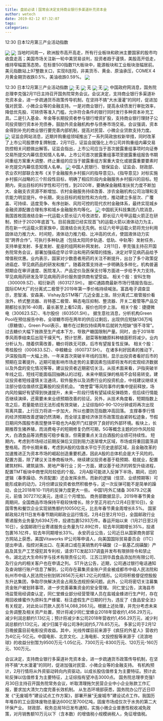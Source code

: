 ```yaml
---
title: 盘前必读丨国常会决定支持商业银行多渠道补充资本金
author: wetech
date: 2019-02-12 07:32:07
tags: 
categories: 
---
```

12:30 日本12月第三产业活动指数
<!-- more -->
<img align="center" border="0" src="https://imgcdn.yicai.com/uppics/images/2018/11/5795dce2c13c12cd19ef68151420a6d2.jpg" />
<img align="center" border="0" src="https://imgcdn.yicai.com/uppics/images/2019/02/95cd557d217729e13b74a8fd0c352b0b.jpg" />
当地时间周一，欧洲股市高开高走，所有行业板块和欧洲主要国家的股市均收盘走高；美国市场关注新一轮中美贸易谈判，投资者趋于谨慎，美股高开低走，维持窄幅震荡态势。在标普500指数11大板块中，能源板块和工业板块涨幅居前。美元指数站上97整数关口，实现8连阳，非美货币、黄金、原油承压，COMEX 4月黄金期货收跌0.5%，美油收跌0.59%。
<img align="center" border="0" src="https://imgcdn.yicai.com/uppics/images/2018/11/1115fd943822077aad8679290e0a4854.jpg" />
12:30 日本12月第三产业活动指数
<img align="center" border="0" src="https://imgcdn.yicai.com/uppics/images/2019/02/7c11a23b0d6961013efacbaaeb37bb8b.jpg" />
无
<img align="center" border="0" src="https://imgcdn.yicai.com/uppics/images/2019/02/c7d3897a410826dac7ad6c17618707b4.jpg" />
无
<img align="center" border="0" src="https://imgcdn.yicai.com/uppics/images/2018/11/9d8e2d90a2b37391ca779f15a10018b0.jpg" />
无
<img align="center" border="0" src="https://imgcdn.yicai.com/uppics/images/2018/11/3fe87f78bb215979ccf7a8b1a382813c.jpg" />
中国政府网消息，国务院总理李克强2月11日主持召开国务院常务会议。会议决定，支持商业银行多渠道补充资本金，进一步疏通货币政策传导机制，在坚持不搞“大水漫灌”的同时，促进加强对民营、小微企业等的金融支持。一是对商业银行，提高永续债发行审批效率，降低优先股、可转债等准入门槛，允许符合条件的银行同时发行多种资本补充工具。二是引入基金、年金等长期投资者参与银行增资扩股，支持商业银行理财子公司投资银行资本补充债券，鼓励外资金融机构参与债券市场交易。会议强调，资本金得到补充的商业银行要完善内部机制，提高对民营、小微企业贷款支持力度。
<img align="center" border="0" src="https://imgcdn.yicai.com/uppics/images/2018/11/10271f820278a7057d79730f65d39711.jpg" />
证监会网站消息，近期并购重组领域推出了一系列简政放权新举措，同时改革了上市公司股票停复牌制度，2月11日，证监会就强化上市公司并购重组内幕交易防控相关问题做出解答。证监会指出，上市公司应当于首次披露重组事项时向证券交易所提交内幕信息知情人名单。上市公司首次披露重组事项至披露重组报告书期间重组方案重大调整、终止重组的应当于披露重组方案重大变化或披露重要要素时补充提交内幕信息知情人名单。
<img align="center" border="0" src="https://imgcdn.yicai.com/uppics/images/2019/02/e689a642d60c448ebd6432e4b944dfb9.jpg" />
中国人民银行、银保监会、证监会、财政部、农业农村部联合发布《关于金融服务乡村振兴的指导意见》。《指导意见》对标实施乡村振兴战略的三个阶段性目标，明确了相应阶段内金融服务乡村振兴的目标。短期内，突出目标的科学性和可行性，到2020年，要确保金融精准扶贫力度不断加大、金融支农资源不断增加、农村金融服务持续改善、涉农金融机构公司治理和支农能力明显提升。中长期，突出目标的规划性和方向性，推动建立多层次、广覆盖、可持续、适度竞争、有序创新、风险可控的现代农村金融体系，最终实现城乡金融资源配置合理有序和城乡金融服务均等化。
<img align="center" border="0" src="https://imgcdn.yicai.com/uppics/images/2018/11/781b132626e7c57022d1491e8f3a175c.jpg" />
中国航天科技集团八院消息，我国首枚固液结合新一代运载火箭长征六号改进型，即长征六号甲运载火箭正在研制，预计于2020年底首飞。目前我国已经实现首飞的运载火箭以液体动力为主，而在新一代运载火箭家族中，固液结合尚无先例。长征六号甲运载火箭将充分利用固体动力推力大、时间短，液体动力推力稳、比冲高的优点，使固液体动力实现“跨界合作”。可执行多种轨道（包括太阳同步轨道、低轨、中轨等）发射任务，支持单星发射、多星发射、星座的组网和补网发射。
2月11日，李克强主持召开国务院常务会议，部署加强癌症早诊早治和用药保障的措施，决定对罕见病药品给予增值税优惠。业内表示，国家对少数患者用药的关注不断提升，出台了多个政策促进癌症、罕见病药品的研发和推广。随着政策支持进一步明确及多样化，机构普遍预期会在审评速度、医院准入、产品定价及医保支付等方面进一步给予大力支持。罕见病用药研发及罕见病用药评价服务提供商有望受益。
相关个股：安科生物（300009.SZ）、昭衍新药（603127.SH）。
据IC通路商最新市场行情报告指出，国际IDM大厂的分离式二极管于2019年第一季价格持续喊涨。富昌电子调查显示，恩智浦、安森美、Vishay及STM等厂几近全面上涨。除分离式二极管报价看涨外，桥式整流器、肖特基二极管、瞬态电压抑制、整流器、开关二极管等产品交期都拉长到16-40周，最长甚至上看52周，报价也同步上涨。
相关个股：捷捷微电（300623.SZ）、韦尔股份（603501.SH）。
据生意社消息，分析机构Green Pool在预估报告中称，全球糖市将在两年的供应过剩后，出现供应短缺136万吨（原糖值）。Green Pool表示，糖市在过剩仅持续两年后就转为短缺“很不寻常”。过去糖价大幅下挫跌至生产成本下方，导致产糖国限制产量。同时，由于2018年季风雨季结束后出现干燥天气，预计甘蔗、甜菜等制糖原料种植面积将减少。业内分析认为，随着供需改善，糖价将跌无可跌，后市有望报复性反弹。
相关个股：粤桂股份（000833.SZ）、中粮糖业（600737.SH）。
在诸多利好因素的推动下，沪深股指周一大幅上扬，一年来首次突破半年线的压制，显示出投资者看好后市的预期在显著提升。近期可能影响市场走势的主要因素包括即将发布的宏观经济数据以及外盘的变化情况等等，建议投资者近期密切关注。从技术面来看，沪指突破半年线之后，短线可能面临回抽确认的过程，未来中期反弹的格局不会轻易转变。建议投资者短线谨慎关注通讯，软件服务以及消费行业的投资机会，中线建议继续关注部分低估值绩优蓝筹股的投资机会。
“商誉雷”等风险事件的集中提前释放，场内风险偏好有望得到快速提升，未来一阶段行情有望延续反弹趋势，但后续行情能否继续演绎，还需要未来业绩预期改善的验证。另外，从技术角度看，短期指数上攻之后，若量能依旧无法形成有效突破，上证综指60-90-120分钟或将再次出现背离共震，上行压力将进一步加大，所以也要防范指数冲高回落。
支撑春季行情的经济预期改善逻辑仍然清晰，而全球主要经济体货币政策现由紧转松迹象，节假日期间外围股市表现整体平稳也为A股开门红提供了良好的外部环境。板块上，长期推荐生猪养殖，而消费电子的短期修复仍然可期，5G等概念主题的炒作风险较大，白酒食品等消费股可稳步看涨，但需要重点关注白酒股的业绩可持续性。
短期内，考虑到市场经过前期反弹后又回到阻力逐渐增大区域，市场或将重回震荡调整格局。而中长期来看，考虑到A股的估值水平位于历史底部区域，且金融改革的加速推进正为资本市场的崛起创造重要机遇，因此A股的总体机会是大于风险的。配置方面，除了建议关注券商板块外，继续建议投资者基于稳预期、稳就业，配置建筑材料、建筑装饰、房地产等行业；另一方面，建议基于经济的转型升级进程，配置TMT板块中商誉风险较低的个股。
2月A股可能进入反弹下半场，期间，旧的逻辑（春季躁动、外资配置）还会发挥余热，而新的逻辑（信贷、业绩预期等）可能形成新的动力。2月份建议投资者依然积极参与，这一次反弹可能不是简单的躁动，会比2018年10-11月的反弹力度更大一些。
中国1月外汇储备 30879.2亿美元，前值 30727.1亿美元，连续三个月增加。
商务部数据显示，2019年春节黄金周期间，全国商品市场保持平稳较快增长。除夕至正月初六(2月4日至10日)，全国零售和餐饮企业实现销售额约10050亿元，比去年春节黄金周增长8.5%。
国家邮政局2月11日发布春节期间邮政业运行情况。2月4日至2月10日，全国邮政行业寄递服务业务量为6394万件，投递包裹5293万件。春运开始以来（1月21日至2月10日），全国邮政行业寄递服务业务量为12.89亿件，较去年同期增长35%，投递包裹16.1亿件，较去年同期增长33%。
永安药业公告，公司近日从国家商务部官方网站上获悉，美国Vitaworks IP公司等申请人，向美国国际贸易委员会（ITC）提出申请，指控对美出口、在美进口或在美销售的牛磺酸（2－氨基乙烷磺酸）产品及其生产工艺侵犯其专利权，请求ITC发起337调査并发布有限排除令和禁止令。湖北远大生命科学与技术有限责任公司、江苏江阴华昌食品添加剂有限公司、及行业内的相关客户也在申请之列。
ST升达公告，近期，公司通过银行电话通知及查询银行账户信息了解到，公司存在募集资金账户资金被成都市中级人民法院和杭州市中级人民法院分别划转2656万元和1.2亿元的情形。公司将积极督促控股股东升达集团，争取尽快解决资金占用及违规担保问题。此外，公司将密切关注募集资金账户被划转事项，进一步完善募集资金的安全管理。
同仁堂公告，滨海县市场监管局经调查认定，同仁堂蜂业部分经营管理人员在盐城金蜂进行生产时，存在用回收蜂蜜作为原料生产蜂蜜、标注虚假生产日期的行为，违反了《食品安全法》有关规定，对此处以罚款人民币14,088,266.1元。根据上述处理，并充分考虑未来业务调整及相关资产处置，预计将减少同仁堂蜂业2018年营收约1,456.29万元，减少利润总额约1.13亿元；预计将减少本公司2018年营收约1,456.29万元，减少利润总额约1.13亿元，减少归属于母公司净利润约5,778.65万元。
多家公司于2月12日晚披露目前电影投资收益。其中，光线传媒目前来源于《疯狂的外星人》营收约为4亿元-5亿元。中国电影、北京文化、上海电影、文投控股等来源于《流浪地球》的收益分别暂为9500万元-1.05亿元、7300万元-8300万元、120万元-160万元、100万元。
 
 
会议决定，支持商业银行多渠道补充资本金，进一步疏通货币政策传导机制，在坚持不搞“大水漫灌”的同时，促进加强对民营、小微企业等的金融支持。
有机构预计，2月行情将从外资驱动转向内资驱动，以成长股估值修复为主要特征。预计此轮反弹以估值修复为主要特征，上证综指有望冲击3000点。
国务院总理李克强1月30日主持召开国务院常务会议，听取清理拖欠民营企业中小企业账款工作汇报，要求加大清欠力度完善长效机制。
从生态环境部获悉，国务院办公厅近日印发《“无废城市”建设试点工作方案》，部署开展“无废城市”建设试点工作。我国历年堆存的工业固体废物总量达600亿至700亿吨，固废市场成仅次于水务的第二大环保产业。
财政部、税务总局18日发布通知，实施小微企业普惠性税收减免政策，对月销售额10万元以下（含本数）的增值税小规模纳税人，免征增值税。
